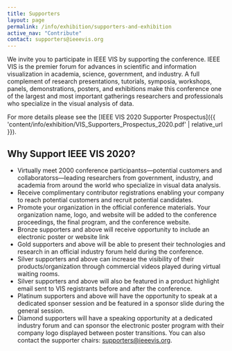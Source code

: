 ```yaml
---
title: Supporters
layout: page
permalink: /info/exhibition/supporters-and-exhibition
active_nav: "Contribute"
contact: supporters@ieeevis.org
---
```


We invite you to participate in IEEE VIS by supporting the conference. IEEE VIS is the premier forum for advances in scientific and information visualization in academia, science, government, and industry. A full complement of research presentations, tutorials, symposia, workshops, panels, demonstrations, posters, and exhibitions make this conference one of the largest and most important gatherings researchers and professionals who specialize in the visual analysis of data.

For more details please see the [IEEE VIS 2020 Supporter Prospectus]({{ 'content/info/exhibition/VIS_Supporters_Prospectus_2020.pdf' | relative_url }}).

## Why Support IEEE VIS 2020?

* Virtually meet 2000 conference participantss&mdash;potential customers and collaboratorss&mdash;leading researchers from government, industry, and academia from around the world who specialize in visual data analysis.
* Receive complimentary contributor registrations enabling your company to reach potential customers and recruit potential candidates.
* Promote your organization in the official conference materials. Your organization name, logo, and website will be added to the conference proceedings, the final program, and the conference website.
* Bronze supporters and above will receive opportunity to include an electronic poster or website link
* Gold supporters and above will be able to present their technologies and research in an official industry forum held during the conference.
* Silver supporters and above can increase the visibility of their products/organization through commercial videos played during virtual waiting rooms.
* Silver supporters and above will also be featured in a product highlight email sent to VIS registrants before and after the conference.
* Platinum supporters and above will have the opportunity to speak at a dedicated sponser session and be featured in a sponsor slide during the general session.
* Diamond supporters will have a speaking opportunity at a dedicated industry forum and can sponsor the electronic poster program with their company logo displayed between poster transitions.
You can also contact the supporter chairs: [supporters@ieeevis.org](mailto:supporters@ieeevis.org). 
